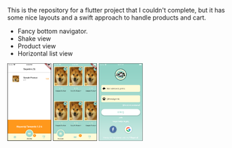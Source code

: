This is the repository for a flutter project that I couldn't complete,
but it has some nice layouts and a swift approach to handle products and cart.

* Fancy bottom navigator.
* Shake view
* Product view
* Horizontal list view


<img src="/img/cart.png" width="100">

<img src="/img/shop.png" width="100">

<img src="/img/login.png" width="100">